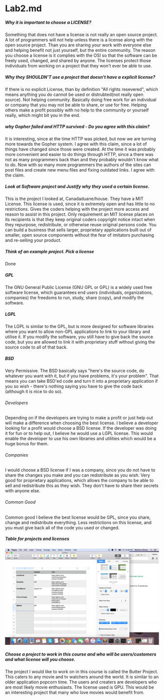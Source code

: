# Lab2.md

##### Why it is important to choose a LICENSE?

Something that does not have a license is not really an open source project. A lot of programmers will not help unless there is a license along with the open source project. Than you are sharing your work with everyone else and helping benefit not just yourself, but the entire community. The reason you choose a license is it complies with the OSI so that the software can be freely used, changed, and shared by anyone. The licenses protect those individuals from working on a project that they won't ever be able to use. 



##### Why they SHOULDN'T use a project that doesn't have a explicit license?

If there is no explicit License, than by definition "All rights resevered", which means anything you do cannot be used or distrubted(not really open source). Not helping community. Basically doing free work for an individual or company that you may not be able to share, or use for free. Helping others make a profit possibly with no help to the community or yourself really, which might bit you in the end. 


##### why Gopher failed and HTTP survived - Do you agree with this claim?

It is interesting, since at the time HTTP was picked, but now we are turning more towards the Gopher system. I agree with this claim, since a lot of things have changed since those were created. At the time it was probably more convenient and easier to do things through HTTP, since a there was not as many programmers back than and they probably wouldn't know what to do. Now with so many more programmers the authors of the sites can post files and create new menu files and fixing outdated links. I agree with the claim. 


##### Look at Software project and Justify why they used a certain license. 

This is the project I looked at, Canadaduane/house. They have a MIT License. This license is used, since it is extremely open and has little to no restrictions. Gives the coders helping with the project more access and reason to assist in this project. Only requirement an MIT license places on its recipients is that they keep original coders copyright notice intact when they repurpose, redistribute, or otherwise reuse original persons code. You can build a business that sells larger, proprietary applications built out of smaller, open source components without the fear of imitators purchasing and re-selling your product. 


##### Think of an example project. Pick a license 

Done


##### GPL

The GNU General Public License (GNU GPL or GPL) is a widely used free software license, which guarantees end users (individuals, organizations, companies) the freedoms to run, study, share (copy), and modify the software.

##### LGPL

The LGPL is similar to the GPL, but is more designed for software libraries where you want to allow non-GPL applications to link to your library and utilise it. If you modify the software, you still have to give back the source code, but you are allowed to link it with proprietary stuff without giving the source code to all of that back.

##### BSD

Very Permissive. 
The BSD basically says "here's the source code, do whatever you want with it, but if you have problems, it's your problem". That means you can take BSD'ed code and turn it into a proprietary application if you so wish - there's nothing saying you have to give the code back (although it is nice to do so).


###### Developers

Depending on if the developers are trying to make a profit or just help out will make a difference when choosing the best license. I believe a developer looking for a profit would choose a BSD license. If the developer was doing it for fun or to help out, I believe he would use a LGPL license. This would enable the developer to use his own libraries and utilities which would be a huge bonus for them.  

###### Companies

I would choose a BSD license if I was a company, since you do not have to share the changes you make and you can redistribute as you wish. Very good for proprietary applications, which allows the company to be able to sell and redistribute this as they wish. They don't have to share their secrets with anyone else. 

###### Common Good

Common good I believe the best license would be GPL, since you share, change and redistribute everything. Less restrictions on this license, and you must give back all of the code you used or changed. 


##### Table for projects and licenses

![Table](Table.png)


##### Choose a project to work in this course and who will be users/customers and what license will you choose.

The project I would like to work on in this course is called the Butter Project. This caters to any movie and tv watchers around the world. It is similar to an older application popcorn time. The users and creaters are developers who are most likely movie enthusiasts. The license used is GPU. This would be an interesting project that many who love movies would benefit from. 
